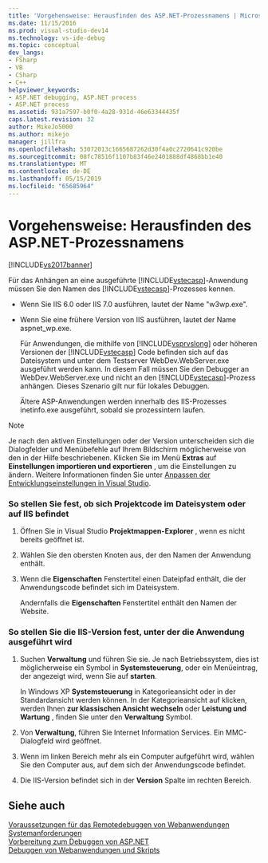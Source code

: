 ```yaml
---
title: 'Vorgehensweise: Herausfinden des ASP.NET-Prozessnamens | Microsoft-Dokumentation'
ms.date: 11/15/2016
ms.prod: visual-studio-dev14
ms.technology: vs-ide-debug
ms.topic: conceptual
dev_langs:
- FSharp
- VB
- CSharp
- C++
helpviewer_keywords:
- ASP.NET debugging, ASP.NET process
- ASP.NET process
ms.assetid: 931a7597-b0f0-4a28-931d-46e63344435f
caps.latest.revision: 32
author: MikeJo5000
ms.author: mikejo
manager: jillfra
ms.openlocfilehash: 53072013c1665687262d30f4a0c2720641c920be
ms.sourcegitcommit: 08fc78516f1107b83f46e2401888df4868bb1e40
ms.translationtype: MT
ms.contentlocale: de-DE
ms.lasthandoff: 05/15/2019
ms.locfileid: "65685964"
---
```

# <a name="how-to-find-the-name-of-the-aspnet-process"></a>Vorgehensweise: Herausfinden des ASP.NET-Prozessnamens
[!INCLUDE[vs2017banner](../includes/vs2017banner.md)]

Für das Anhängen an eine ausgeführte [!INCLUDE[vstecasp](../includes/vstecasp-md.md)]-Anwendung müssen Sie den Namen des [!INCLUDE[vstecasp](../includes/vstecasp-md.md)]-Prozesses kennen.  
  
- Wenn Sie IIS 6.0 oder IIS 7.0 ausführen, lautet der Name "w3wp.exe".  
  
- Wenn Sie eine frühere Version von IIS ausführen, lautet der Name aspnet_wp.exe.  
  
  Für Anwendungen, die mithilfe von [!INCLUDE[vsprvslong](../includes/vsprvslong-md.md)] oder höheren Versionen der [!INCLUDE[vstecasp](../includes/vstecasp-md.md)] Code befinden sich auf das Dateisystem und unter dem Testserver WebDev.WebServer.exe ausgeführt werden kann. In diesem Fall müssen Sie den Debugger an WebDev.WebServer.exe und nicht an den [!INCLUDE[vstecasp](../includes/vstecasp-md.md)]-Prozess anhängen. Dieses Szenario gilt nur für lokales Debuggen.  
  
  Ältere ASP-Anwendungen werden innerhalb des IIS-Prozesses inetinfo.exe ausgeführt, sobald sie prozessintern laufen.  
  
> [!NOTE]
> Je nach den aktiven Einstellungen oder der Version unterscheiden sich die Dialogfelder und Menübefehle auf Ihrem Bildschirm möglicherweise von den in der Hilfe beschriebenen. Klicken Sie im Menü **Extras** auf **Einstellungen importieren und exportieren** , um die Einstellungen zu ändern. Weitere Informationen finden Sie unter [Anpassen der Entwicklungseinstellungen in Visual Studio](https://msdn.microsoft.com/22c4debb-4e31-47a8-8f19-16f328d7dcd3).  
  
### <a name="to-determine-whether-project-code-resides-on-the-file-system-or-iis"></a>So stellen Sie fest, ob sich Projektcode im Dateisystem oder auf IIS befindet  
  
1. Öffnen Sie in Visual Studio **Projektmappen-Explorer** , wenn es nicht bereits geöffnet ist.  
  
2. Wählen Sie den obersten Knoten aus, der den Namen der Anwendung enthält.  
  
3. Wenn die **Eigenschaften** Fenstertitel einen Dateipfad enthält, die der Anwendungscode befindet sich im Dateisystem.  
  
     Andernfalls die **Eigenschaften** Fenstertitel enthält den Namen der Website.  
  
### <a name="to-determine-the-iis-version-under-which-the-application-is-running"></a>So stellen Sie die IIS-Version fest, unter der die Anwendung ausgeführt wird  
  
1. Suchen **Verwaltung** und führen Sie sie. Je nach Betriebssystem, dies ist möglicherweise ein Symbol in **Systemsteuerung**, oder ein Menüeintrag, der angezeigt wird, wenn Sie auf **starten**.  
  
     In Windows XP **Systemsteuerung** in Kategorieansicht oder in der Standardansicht werden können. In der Kategorieansicht auf klicken, werden Ihnen **zur klassischen Ansicht wechseln** oder **Leistung und Wartung** , finden Sie unter den **Verwaltung** Symbol.  
  
2. Von **Verwaltung**, führen Sie Internet Information Services. Ein MMC-Dialogfeld wird geöffnet.  
  
3. Wenn im linken Bereich mehr als ein Computer aufgeführt wird, wählen Sie den Computer aus, auf dem sich der Anwendungscode befindet.  
  
4. Die IIS-Version befindet sich in der **Version** Spalte im rechten Bereich.  
  
## <a name="see-also"></a>Siehe auch  
 [Voraussetzungen für das Remotedebuggen von Webanwendungen](../debugger/prerequistes-for-remote-debugging-web-applications.md)   
 [Systemanforderungen](../debugger/aspnet-debugging-system-requirements.md)   
 [Vorbereitung zum Debuggen von ASP.NET](../debugger/preparing-to-debug-aspnet.md)   
 [Debuggen von Webanwendungen und Skripts](../debugger/debugging-web-applications-and-script.md)
